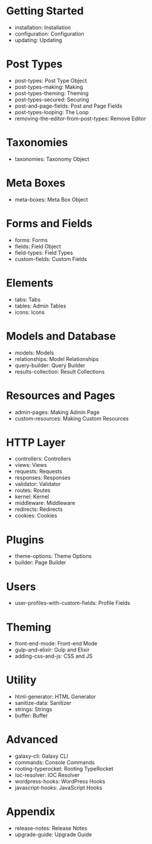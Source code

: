 # Getting Started
- installation: Installation
- configuration: Configuration
- updating: Updating
# Post Types
- post-types: Post Type Object
- post-types-making: Making
- post-types-theming: Theming
- post-types-secured: Securing
- post-and-page-fields: Post and Page Fields
- post-types-looping: The Loop
- removing-the-editor-from-post-types: Remove Editor
# Taxonomies
- taxonomies: Taxonomy Object
# Meta Boxes
- meta-boxes: Meta Box Object
# Forms and Fields
- forms: Forms
- fields: Field Object
- field-types: Field Types
- custom-fields: Custom Fields
# Elements
- tabs: Tabs
- tables: Admin Tables
- icons: Icons
# Models and Database
- models: Models
- relationships: Model Relationships
- query-builder: Query Builder
- results-collection: Result Collections
# Resources and Pages
- admin-pages: Making Admin Page
- custom-resources: Making Custom Resources
# HTTP Layer
- controllers: Controllers
- views: Views
- requests: Requests
- responses: Responses
- validator: Validator
- routes: Routes
- kernel: Kernel
- middleware: Middleware
- redirects: Redirects
- cookies: Cookies
# Plugins
- theme-options: Theme Options
- builder: Page Builder
# Users
- user-profiles-with-custom-fields: Profile Fields
# Theming
- front-end-mode: Front-end Mode
- gulp-and-elixir: Gulp and Elixir
- adding-css-and-js: CSS and JS
# Utility
- html-generator: HTML Generator
- sanitize-data: Sanitizer
- strings: Strings
- buffer: Buffer
# Advanced
- galaxy-cli: Galaxy CLI
- commands: Console Commands
- rooting-typerocket: Rooting TypeRocket
- ioc-resolver: IOC Resolver
- wordpress-hooks: WordPress Hooks
- javascript-hooks: JavaScript Hooks
# Appendix
- release-notes: Release Notes
- upgrade-guide: Upgrade Guide
